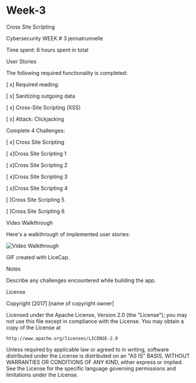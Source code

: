# Week-3
Cross Site Scripting

Cybersecurity WEEK # 3 jennatrunnelle

Time spent: 6 hours spent in total

User Stories

The following required functionality is completed:

[ x] Required reading:

[ x] Sanitizing outgoing data

[ x] Cross-Site Scripting (XSS)

[ x] Attack: Clickjacking

Complete 4 Challenges:

[ x] Cross Site Scripting

[ x]Cross Site Scripting 1

[ x]Cross Site Scripting 2

[ x]Cross Site Scripting 3

[ x]Cross Site Scripting 4

[  ]Cross Site Scripting 5

[  ]Cross Site Scripting 6


Video Walkthrough

Here's a walkthrough of implemented user stories:

<img src='http://i.imgur.com/DTS4crJ.gif' title='Video Walkthrough' width='' alt='Video Walkthrough' />

GIF created with LiceCap.

Notes

Describe any challenges encountered while building the app.

License

Copyright [2017] [name of copyright owner]

Licensed under the Apache License, Version 2.0 (the "License");
you may not use this file except in compliance with the License.
You may obtain a copy of the License at

    http://www.apache.org/licenses/LICENSE-2.0

Unless required by applicable law or agreed to in writing, software
distributed under the License is distributed on an "AS IS" BASIS,
WITHOUT WARRANTIES OR CONDITIONS OF ANY KIND, either express or implied.
See the License for the specific language governing permissions and
limitations under the License.
